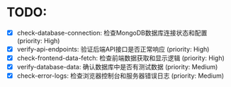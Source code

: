 # TODO:

- [x] check-database-connection: 检查MongoDB数据库连接状态和配置 (priority: High)
- [x] verify-api-endpoints: 验证后端API接口是否正常响应 (priority: High)
- [x] check-frontend-data-fetch: 检查前端数据获取和显示逻辑 (priority: High)
- [x] verify-database-data: 确认数据库中是否有测试数据 (priority: Medium)
- [x] check-error-logs: 检查浏览器控制台和服务器错误日志 (priority: Medium)
